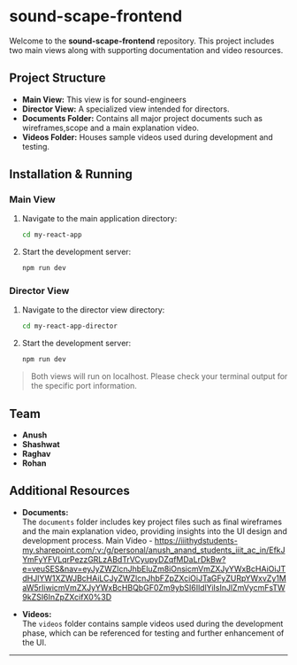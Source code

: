 # sound-scape-frontend

Welcome to the **sound-scape-frontend** repository. This project includes two main views along with supporting documentation and video resources.

## Project Structure

- **Main View:** This view is for sound-engineers
- **Director View:** A specialized view intended for directors.
- **Documents Folder:** Contains all major project documents such as wireframes,scope and a main explanation video.
- **Videos Folder:** Houses sample videos used during development and testing.

## Installation & Running

### Main View

1. Navigate to the main application directory:

   ```bash
   cd my-react-app
   ```

2. Start the development server:

   ```bash
   npm run dev
   ```

### Director View

1. Navigate to the director view directory:

   ```bash
   cd my-react-app-director
   ```

2. Start the development server:

   ```bash
   npm run dev
   ```

> Both views will run on localhost. Please check your terminal output for the specific port information.

## Team

- **Anush**
- **Shashwat**
- **Raghav**
- **Rohan**

## Additional Resources

- **Documents:**  
  The `documents` folder includes key project files such as final wireframes and the main explanation video, providing insights into the UI design and development process.
  Main Video - https://iiithydstudents-my.sharepoint.com/:v:/g/personal/anush_anand_students_iiit_ac_in/EfkJYmFyYFVLqrPezzGRLzABdTrVCyupyDZqfMDaLrDkBw?e=veuSES&nav=eyJyZWZlcnJhbEluZm8iOnsicmVmZXJyYWxBcHAiOiJTdHJlYW1XZWJBcHAiLCJyZWZlcnJhbFZpZXciOiJTaGFyZURpYWxvZy1MaW5rIiwicmVmZXJyYWxBcHBQbGF0Zm9ybSI6IldlYiIsInJlZmVycmFsTW9kZSI6InZpZXcifX0%3D

- **Videos:**  
  The `videos` folder contains sample videos used during the development phase, which can be referenced for testing and further enhancement of the UI.

---

